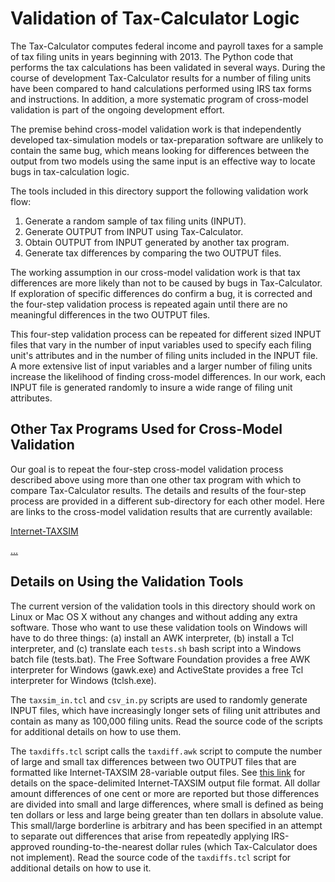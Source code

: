 Validation of Tax-Calculator Logic
==================================

The Tax-Calculator computes federal income and payroll taxes for a
sample of tax filing units in years beginning with 2013.  The Python
code that performs the tax calculations has been validated in several
ways.  During the course of development Tax-Calculator results for a
number of filing units have been compared to hand calculations
performed using IRS tax forms and instructions.  In addition, a more
systematic program of cross-model validation is part of the ongoing
development effort.

The premise behind cross-model validation work is that independently
developed tax-simulation models or tax-preparation software are
unlikely to contain the same bug, which means looking for differences
between the output from two models using the same input is an
effective way to locate bugs in tax-calculation logic.

The tools included in this directory support the following validation
work flow:

  1. Generate a random sample of tax filing units (INPUT).
  2. Generate OUTPUT from INPUT using Tax-Calculator.
  3. Obtain OUTPUT from INPUT generated by another tax program.
  4. Generate tax differences by comparing the two OUTPUT files.

The working assumption in our cross-model validation work is that tax
differences are more likely than not to be caused by bugs in
Tax-Calculator.  If exploration of specific differences do confirm a
bug, it is corrected and the four-step validation process is repeated
again until there are no meaningful differences in the two OUTPUT
files.

This four-step validation process can be repeated for different sized
INPUT files that vary in the number of input variables used to specify
each filing unit's attributes and in the number of filing units
included in the INPUT file.  A more extensive list of input variables
and a larger number of filing units increase the likelihood of finding
cross-model differences.  In our work, each INPUT file is generated
randomly to insure a wide range of filing unit attributes.

Other Tax Programs Used for Cross-Model Validation
--------------------------------------------------

Our goal is to repeat the four-step cross-model validation process
described above using more than one other tax program with which to
compare Tax-Calculator results.  The details and results of the
four-step process are provided in a different sub-directory for each
other model.  Here are links to the cross-model validation results
that are currently available:

[Internet-TAXSIM](taxsim/README.md)

[...]()


Details on Using the Validation Tools
-------------------------------------

The current version of the validation tools in this directory should
work on Linux or Mac OS X without any changes and without adding any
extra software.  Those who want to use these validation tools on Windows
will have to do three things: (a) install an AWK interpreter,
(b) install a Tcl interpreter, and (c) translate each `tests.sh` bash script
into a Windows batch file (tests.bat).  The Free Software Foundation
provides a free AWK interpreter for Windows (gawk.exe) and ActiveState
provides a free Tcl interpreter for Windows (tclsh.exe).

The `taxsim_in.tcl` and `csv_in.py` scripts are used to randomly
generate INPUT files, which have increasingly longer sets of filing
unit attributes and contain as many as 100,000 filing units.  Read the
source code of the scripts for additional details on how to use them.

The `taxdiffs.tcl` script calls the `taxdiff.awk` script to compute
the number of large and small tax differences between two OUTPUT files
that are formatted like Internet-TAXSIM 28-variable output files.  See
[this link](http://users.nber.org/~taxsim/taxsim-calc9/index.html) for
details on the space-delimited Internet-TAXSIM output file format.
All dollar amount differences of one cent or more are reported but
those differences are divided into small and large differences, where
small is defined as being ten dollars or less and large being greater
than ten dollars in absolute value.  This small/large borderline is
arbitrary and has been specified in an attempt to separate out
differences that arise from repeatedly applying IRS-approved
rounding-to-the-nearest dollar rules (which Tax-Calculator does not
implement).  Read the source code of the `taxdiffs.tcl` script for
additional details on how to use it.
